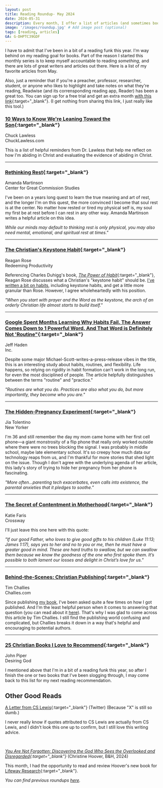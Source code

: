 ```yaml
---
layout: post
title: Reading Roundup- May 2024
date: 2024-05-31
description: Every month, I offer a list of articles (and sometimes books) that I believe are worthwhile reads.
image: '/images/roundup.jpg' # Add image post (optional)
tags: [reading, articles]
GA: G-DHPTC39GDF
---
```


I have to admit that I've been in a bit of a reading funk this year. I'm way behind on my reading goal for books. Part of the reason I started this monthly series is to keep myself accountable to reading *something,* and there are lots of great writers and articles out there. Here is a list of my favorite articles from May.

Also, just a reminder that if you're a preacher, professor, researcher, student, or anyone who likes to highlight and take notes on what they're reading, Readwise (and its corrensponding reading app, Reader) has been a great too. You can sign up for a free trial and get an extra month [with this link](https://readwise.io/i/meredith89){:target="_blank"}. (I get nothing from sharing this link, I just really like this tool.)

### [10 Ways to Know We're Leaning Toward the Son](https://chucklawless.com/2024/05/10-ways-to-know-were-leaning-toward-the-son/){:target="_blank"}
Chuck Lawless
<br>ChuckLawless.com

This is a list of helpful reminders from Dr. Lawless that help me reflect on how I'm abiding in Christ and evaluating the evidence of abiding in Christ.

---
### [Rethinking Rest](https://www.thecgcs.org/resources/post/rethinking-rest/){:target="_blank"}
Amanda Martinson
<br>Center for Great Commission Studies

I've been on a years long quest to learn the true meaning and art of rest, and the longer I'm on this quest, the more convinced I become that soul rest is at the center. No matter how rested or tired my physical self is, my soul my first be at rest before I can rest in any other way. Amanda Martinson writes a helpful article on this idea. 

*While our minds may default to thinking rest is only physical, you may also need mental, emotional, and spiritual rest at times."*

---
### [The Christian's Keystone Habit](https://redeemingproductivity.com/the-christians-keystone-habit/){:target="_blank"}
Reagan Rose
<br>Redeeming Productivity

Referencing Charles Duhigg's book, [*The Power of Habit*](https://amzn.to/4bHTpCW){:target="_blank"}, Reagan Rose discusses what a Christian's "keystone habit" should be. [I've written a bit on habits](https://www.meredithcook.net/how-we-spend-our-days), including keystone habits, and get a little more granular than Rose. However, I agree wholeheartedly with his position. 

*"When you start with prayer and the Word as the keystone, the arch of an orderly Christian life almost starts to build itself."*

---
### [Google Spent Months Learning Why Habits Fail. The Answer Comes Down to 1 Powerful Word. And That Word is Definitely Not 'Routine"](https://www.inc.com/jeff-haden/google-spent-months-learning-why-habits-fail-answer-often-comes-down-to-1-powerful-word.html?utm_source=pocket-newtab-en-us){:target="_blank"}
Jeff Haden
<br>Inc.

Despite some major Michael-Scott-writes-a-press-release vibes in the title, this is an interesting study about habits, routines, and flexibility. Life happens, so relying on rigidity in habit formation can't work in the long run, for even the most disciplined of people. The article helpfully distinguishes between the terms "routine" and "practice." 

*"Routines are what you do. Practices are also what you do, but more importantly, they become who you are."*

---
### [The Hidden-Pregnancy Experiment](https://www.newyorker.com/culture/the-weekend-essay/the-hidden-pregnancy-experiment?utm_source=nl&utm_brand=tny&utm_mailing=TNY_Daily_050424&utm_campaign=aud-dev&utm_medium=email&utm_term=tny_daily_digest&bxid=5c69f9b940f86630da7276af&cndid=56456117&hasha=cee6f9685e7ca7d23b1f7ecb4e23d815&hashb=779a3f57a8168739dc06d47f44f83200f02792cb&hashc=1eee2545632281ae094f0d7d690aa50fc6914302bdf16f01899cef22919df435&esrc=bounceX&mbid=CRMNYR012019){:target="_blank"}
Jia Tolentino
<br>New Yorker

I'm 36 and still remember the day my mom came home with her first cell phone—a giant monstrosity of a flip phone that really only worked outside where there were no trees blocking the signal. I was probably in middle school, maybe late elementary school. It's so creepy how much data our technology reaps from us, and I'm thankful for more stories that shed light on the issue. Though I don't agree with the underlying agenda of her article, this lady's story of trying to hide her pregnancy from her phone is fascinating. 

*"More often...parenting tech exacerbates, even calls into existence, the parental anxieties that it pledges to soothe.”*

---
### [The Secret of Contentment in Motherhood](https://www.crossway.org/articles/the-secret-of-contentment-in-motherhood/){:target="_blank"}
Katie Faris
<br>Crossway

I'll just leave this one here with this quote:

*"If our good Father, who loves to give good gifts to his children (Luke 11:13; James 1:17), says yes to her and no to you or me, then he must have a greater good in mind. These are hard truths to swallow, but we can swallow them because we know the goodness of the one who first spoke them. It’s possible to both lament our losses and delight in Christ’s love for us."*

---
### [Behind-the-Scenes: Christian Publishing](https://www.challies.com/articles/behind-the-scenes-publishing/){:target="_blank"}
Tim Challies
<br>Challies.com

Since publishing [my book](https://amzn.to/3KpI5iN), I've been asked quite a few times on how I got published. And I'm the least helpful person when it comes to answering that question (you can read about it [here](https://www.meredithcook.net/writing-a-children-book)). That's why I was glad to come across this article by Tim Challies. I still find the publishing world confusing and complicated, but Challies breaks it down in a way that's helpful and encouraging to potential authors. 

---
### [25 Christian Books I Love to Recommend](https://www.desiringgod.org/articles/25-christian-books-i-love-to-recommend){:target="_blank"}
John Piper
<br>Desiring God

I mentioned above that I'm in a bit of a reading funk this year, so after I finish the one or two books that I've been slogging through, I may come back to this list for my next reading recommendation. 

## Other Good Reads

[A Letter from CS Lewis](https://x.com/nathanbaugh27/status/1793313002910798170){:target="_blank"}
(Twitter) (Because "X" is still so dumb.)

I never really know if quotes attributed to CS Lewis are actually from CS Lewis, and I didn't look this one up to confirm, but I still love this writing advice. 

<br>

*[You Are Not Forgotten: Discovering the God Who Sees the Overlooked and Disregarded](https://amzn.to/3wY3jBh){:target="_blank"}*
(Christine Hoover, B&H, 2024)

This month, I had the opportunity to read and review Hoover's new book for [Lifeway Research](https://research.lifeway.com/2024/05/31/navigating-seasons-of-feeling-unseen/){:target="_blank"}.
<br>

*You can find previous roundups [here](https://www.meredithcook.net/tags/#articles).*
